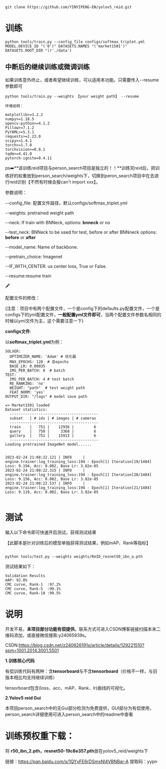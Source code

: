 ```shell
git clone https://github.com/YINYIPENG-EN/yolov5_reid.git
```

# 训练

```shell
python tools/train.py --config_file configs/softmax_triplet.yml MODEL.DEVICE_ID "('0')" DATASETS.NAMES "('market1501')" DATASETS.ROOT_DIR "(r'./data')

```

## 中断后的继续训练或微调训练

如果训练意外终止，或者希望继续训练，可以适用本功能。只需要传入--resume参数即可

```shell
python tools/train.py --weights 【your weight path】 --resume

```

```shell
环境说明：

matplotlib>=3.2.2
numpy>=1.18.5
opencv-python>=4.1.2
Pillow>=7.1.2
PyYAML>=5.3.1
requests>=2.23.0
scipy>=1.4.1
torch>=1.7.0
torchvision>=0.8.1
tqdm>=4.41.0
pytorch-ignite=0.4.11
```

ps:arrow_right:**该训练reid项目与person_search项目是独立的！！**训练完reid后，把训练好的权重放到person_search/weights下，切换到peron_search项目中在去进行reid识别【不然有时候会报can't import xxx】。

参数说明：

--config_file: 配置文件路径，默认configs/softmax_triplet.yml

--weights: pretrained weight path

--neck:  If train with BNNeck, options: **bnneck** or no

--test_neck:  BNNeck to be used for test, before or after BNNneck options: **before** or **after**

--model_name: Name of backbone.

--pretrain_choice: Imagenet

--IF_WITH_CENTER: us center loss, True or False.

--resume:resume train

:fountain_pen:

配置文件的修改：

(注意：项目中有两个配置文件，一个是config下的defaults.py配置文件，一个是configs下的yml配置文件，**一般配置yml文件即可**，当两个配置文件参数名相同的时候以yml文件为主，这个需要注意一下)

**configs文件**:

以**softmax_triplet.yml**为例：

```
SOLVER:
  OPTIMIZER_NAME: 'Adam' # 优化器
  MAX_EPOCHS: 120  # 总epochs
  BASE_LR: 0.00035
  IMS_PER_BATCH: 8  # batch
TEST:
  IMS_PER_BATCH: 4 # test batch
  RE_RANKING: 'no'
  WEIGHT: "path"  # test weight path
  FEAT_NORM: 'yes'
OUTPUT_DIR: "/logs" # model save path
```

```
=> Market1501 loaded
Dataset statistics:
  ----------------------------------------
  subset   | # ids | # images | # cameras
  ----------------------------------------
  train    |   751 |    12936 |         6
  query    |   750 |     3368 |         6
  gallery  |   751 |    15913 |         6
  ----------------------------------------
Loading pretrained ImageNet model......


2023-02-24 21:08:22.121 | INFO     | engine.trainer:log_training_loss:194 - Epoch[1] Iteration[19/1484] Loss: 9.194, Acc: 0.002, Base Lr: 3.82e-05
2023-02-24 21:08:22.315 | INFO     | engine.trainer:log_training_loss:194 - Epoch[1] Iteration[20/1484] Loss: 9.156, Acc: 0.002, Base Lr: 3.82e-05
2023-02-24 21:08:22.537 | INFO     | engine.trainer:log_training_loss:194 - Epoch[1] Iteration[21/1484] Loss: 9.119, Acc: 0.002, Base Lr: 3.82e-05


```

# 测试

输入以下命令即可快速开启测试，获得测试结果

【此脚本是针对训练后的模型单独获得测试结果，例如mAP、Rank等指标】
```

python tools/test.py --weights weights/ReID_resnet50_ibn_a.pth

```

测试结果如下：

```
Validation Results
mAP: 92.0%
CMC curve, Rank-1  :97.2%
CMC curve, Rank-5  :99.1%
CMC curve, Rank-10 :99.5%
```


# 说明

开发不易，**本项目部分功能有偿提供**。联系方式可进入CSDN博客链接扫描本末二维码添加，或直接微信搜索:y24065939s。

CSDN:https://blog.csdn.net/z240626191s/article/details/129221510?spm=1001.2014.3001.5501

**1.训练核心代码**

有偿训练代码有两种：含**tensorboard**与不含**tensorboard**（价格不一样，与旧版本相比均支持继续训练）

tensorboard包含(loss、acc、mAP、Rank、lr)曲线的可视化。

**2.Yolov5 reid Gui**

本项目person_search中的无Gui部分检测为免费提供，GUI部分为有偿使用，person_search详细使用可进入person_search中的readme中查看



#  训练预权重下载：

将 **r50_ibn_2.pth，resnet50-19c8e357.pth**放在yolov5_reid/weights下

链接：https://pan.baidu.com/s/1QYvFE6rDSmxNl4VBNBar-A 
提取码：yypn
